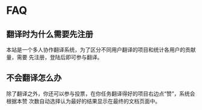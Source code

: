 FAQ
===

## 翻译时为什么需要先注册

本站是一个多人协作翻译系统，为了区分不同用户翻译的项目和统计各用户的贡献量，需要
先注册，登陆后即可参与翻译。


## 不会翻译怎么办

除了翻译之外，你还可以参与投票，在你任务翻译得好的项目右边点“赞”，系统会根据本赞
次数自动选择认为最好的结果显示在最终的文档页面中。

